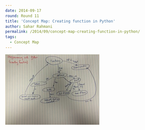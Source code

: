 ```yaml
---
date: 2014-09-17
round: Round 11
title: 'Concept Map: Creating function in Python'
author: Sahar Rahmani
permalink: /2014/09/concept-map-creating-function-in-python/
tags:
  - Concept Map
---
```

[<img class="alignnone size-medium wp-image-8800" alt="hw1" src="/uploads/2014/09/hw1-300x225.jpg" width="300" height="225" />][1]

 [1]: /uploads/2014/09/hw1.jpg
